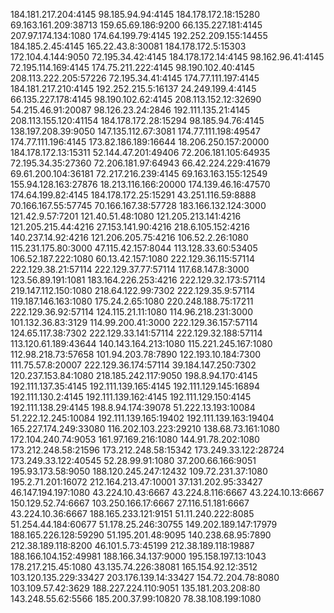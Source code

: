 184.181.217.204:4145
98.185.94.94:4145
184.178.172.18:15280
69.163.161.209:38713
159.65.69.186:9200
66.135.227.181:4145
207.97.174.134:1080
174.64.199.79:4145
192.252.209.155:14455
184.185.2.45:4145
165.22.43.8:30081
184.178.172.5:15303
172.104.4.144:9050
72.195.34.42:4145
184.178.172.14:4145
98.162.96.41:4145
72.195.114.169:4145
174.75.211.222:4145
98.190.102.40:4145
208.113.222.205:57226
72.195.34.41:4145
174.77.111.197:4145
184.181.217.210:4145
192.252.215.5:16137
24.249.199.4:4145
66.135.227.178:4145
98.190.102.62:4145
208.113.152.12:32690
54.215.46.91:20087
98.126.23.24:2846
192.111.135.21:4145
208.113.155.120:41154
184.178.172.28:15294
98.185.94.76:4145
138.197.208.39:9050
147.135.112.67:3081
174.77.111.198:49547
174.77.111.196:4145
173.82.186.189:16644
18.206.250.157:20000
184.178.172.13:15311
52.144.47.201:49406
72.206.181.105:64935
72.195.34.35:27360
72.206.181.97:64943
66.42.224.229:41679
69.61.200.104:36181
72.217.216.239:4145
69.163.163.155:12549
155.94.128.163:27876
18.213.116.166:20000
174.139.46.16:47570
174.64.199.82:4145
184.178.172.25:15291
43.251.116.59:8888
70.166.167.55:57745
70.166.167.38:57728
183.166.132.124:3000
121.42.9.57:7201
121.40.51.48:1080
121.205.213.141:4216
121.205.215.44:4216
27.153.141.90:4216
218.6.105.152:4216
140.237.14.92:4216
121.206.205.75:4216
106.52.2.26:1080
115.231.175.80:3000
47.115.42.157:8044
113.128.33.60:53405
106.52.187.222:1080
60.13.42.157:1080
222.129.36.115:57114
222.129.38.21:57114
222.129.37.77:57114
117.68.147.8:3000
123.56.89.191:1081
183.164.226.253:4216
222.129.32.173:57114
219.147.112.150:1080
218.64.122.99:7302
222.129.35.9:57114
119.187.146.163:1080
175.24.2.65:1080
220.248.188.75:17211
222.129.36.92:57114
124.115.21.11:1080
114.96.218.231:3000
101.132.36.83:3129
114.99.200.41:3000
222.129.36.157:57114
124.65.117.38:7302
222.129.33.141:57114
222.129.32.188:57114
113.120.61.189:43644
140.143.164.213:1080
115.221.245.167:1080
112.98.218.73:57658
101.94.203.78:7890
122.193.10.184:7300
111.75.57.8:20007
222.129.36.174:57114
39.184.147.250:7302
120.237.153.84:1080
218.185.242.117:9050
198.8.94.170:4145
192.111.137.35:4145
192.111.139.165:4145
192.111.129.145:16894
192.111.130.2:4145
192.111.139.162:4145
192.111.129.150:4145
192.111.138.29:4145
198.8.94.174:39078
51.222.13.193:10084
51.222.12.245:10084
192.111.139.165:19402
192.111.139.163:19404
165.227.174.249:33080
116.202.103.223:29210
138.68.73.161:1080
172.104.240.74:9053
161.97.169.216:1080
144.91.78.202:1080
173.212.248.58:21596
173.212.248.58:15342
173.249.33.122:28724
173.249.33.122:40545
52.28.99.91:1080
37.200.66.166:9051
195.93.173.58:9050
188.120.245.247:12432
109.72.231.37:1080
195.2.71.201:16072
212.164.213.47:10001
37.131.202.95:33427
46.147.194.197:1080
43.224.10.43:6667
43.224.8.116:6667
43.224.10.13:6667
150.129.52.74:6667
103.250.166.17:6667
27.116.51.181:6667
43.224.10.36:6667
188.165.233.121:9151
51.11.240.222:8085
51.254.44.184:60677
51.178.25.246:30755
149.202.189.147:17979
188.165.226.128:59290
51.195.201.48:9095
140.238.68.95:7890
212.38.189.118:8200
46.101.5.73:45199
212.38.189.118:19887
188.166.104.152:49981
188.166.34.137:9000
195.158.197.13:1043
178.217.215.45:1080
43.135.74.226:38081
165.154.92.12:3512
103.120.135.229:33427
203.176.139.14:33427
154.72.204.78:8080
103.109.57.42:3629
188.227.224.110:9051
135.181.203.208:80
143.248.55.62:5566
185.200.37.99:10820
78.38.108.199:1080
